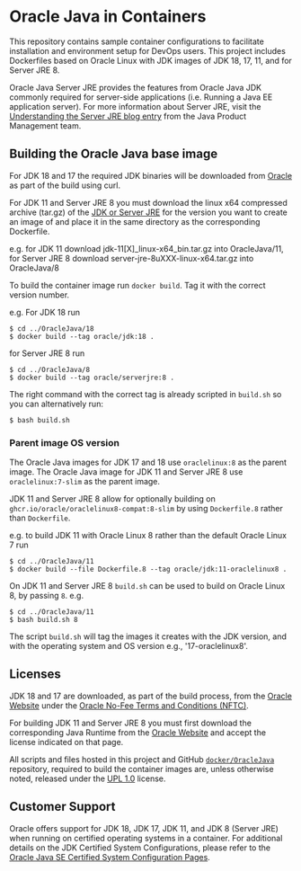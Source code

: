 Oracle Java in Containers
=====
This repository contains sample container configurations to facilitate installation and environment setup for DevOps users. This project includes Dockerfiles based on Oracle Linux with JDK images of JDK 18, 17, 11, and for Server JRE 8.

Oracle Java Server JRE provides the features from Oracle Java JDK commonly required for server-side applications (i.e. Running a Java EE application server). For more information about Server JRE, visit the [Understanding the Server JRE blog entry](https://blogs.oracle.com/java-platform-group/understanding-the-server-jre) from the Java Product Management team.

## Building the Oracle Java base image
For JDK 18 and 17 the required JDK binaries will be downloaded from [Oracle](https://www.oracle.com/javadownload) as part of the build using curl.

For JDK 11 and Server JRE 8 you must download the linux x64 compressed archive (tar.gz) of the [JDK or Server JRE](https://www.oracle.com/javadownload) for the version you want to create an image of and place it in the same directory as the corresponding Dockerfile.

e.g. for JDK 11 download jdk-11[X]_linux-x64_bin.tar.gz into OracleJava/11, 
for Server JRE 8 download server-jre-8uXXX-linux-x64.tar.gz into OracleJava/8

To build the container image run `docker build`. Tag it with the correct version number.

e.g. For JDK 18 run
```
$ cd ../OracleJava/18
$ docker build --tag oracle/jdk:18 .
```

for Server JRE 8 run
```
$ cd ../OracleJava/8
$ docker build --tag oracle/serverjre:8 .
```

The right command with the correct tag is already scripted in `build.sh` so you can alternatively run:
```
$ bash build.sh
```
### Parent image OS version

The Oracle Java images for JDK 17 and 18 use `oraclelinux:8` as the parent image.
The Oracle Java image for JDK 11 and Server JRE 8 use `oraclelinux:7-slim` as the parent image.

JDK 11 and Server JRE 8 allow for optionally building on `ghcr.io/oracle/oraclelinux8-compat:8-slim` by using `Dockerfile.8` rather than `Dockerfile`.

e.g. to build JDK 11 with Oracle Linux 8 rather than the default Oracle Linux 7 run

```
$ cd ../OracleJava/11
$ docker build --file Dockerfile.8 --tag oracle/jdk:11-oraclelinux8 .
```

On JDK 11 and Server JRE 8 `build.sh` can be used to build on Oracle Linux 8, by passing `8`.
e.g. 

```
$ cd ../OracleJava/11
$ bash build.sh 8
```
The script `build.sh` will tag the images it creates with the JDK version, and with the operating system and OS version e.g., '17-oraclelinux8'.

## Licenses
JDK 18 and 17 are downloaded, as part of the build process, from the [Oracle Website](https://www.oracle.com/javadownload) under the [Oracle No-Fee Terms and Conditions (NFTC)](https://java.com/freeuselicense).

For building JDK 11 and Server JRE 8 you must first download the corresponding Java Runtime from the [Oracle Website](https://www.oracle.com/javadownload) and accept the license indicated on that page.

All scripts and files hosted in this project and GitHub [`docker/OracleJava`](./) repository, required to build the container images are, unless otherwise noted, released under the [UPL 1.0](https://oss.oracle.com/licenses/upl/) license.

## Customer Support
Oracle offers support for JDK 18, JDK 17, JDK 11, and JDK 8 (Server JRE) when running on certified operating systems in a container. For additional details on the JDK Certified System Configurations, please refer to the [Oracle Java SE Certified System Configuration Pages](https://www.oracle.com/technetwork/java/javaseproducts/documentation/index.html#sysconfig).
